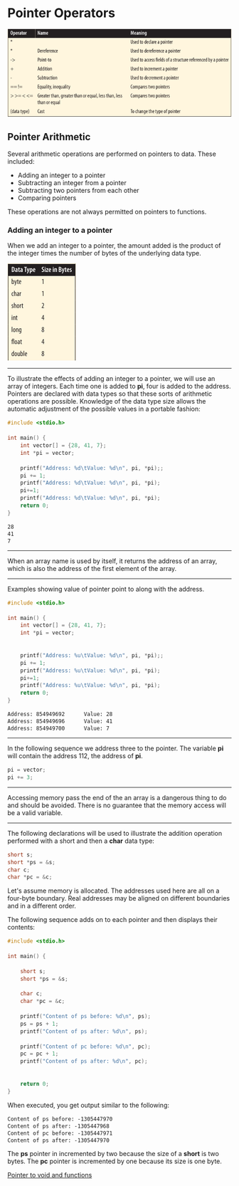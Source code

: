 # Pointer Operators

![Pointer Operators](../asset/pointer-operators.png)

## Pointer Arithmetic

Several arithmetic operations are performed on pointers to data. These included:

- Adding an integer to a pointer
- Subtracting an integer from a pointer
- Subtracting two pointers from each other
- Comparing pointers

These operations are not always permitted on pointers to functions.

### Adding an integer to a pointer

When we add an integer to a pointer, the amount added is the product of the integer times the number of bytes of the underlying data type.

![Data types sizes](../asset/105-data-type-sizes.png)

----------

To illustrate the effects of adding an integer to a pointer, we will use an array of integers. Each time one is added to **pi**, four is added to the address. Pointers are declared with data types so that these sorts of arithmetic operations are possible. Knowledge of the data type size allows the automatic adjustment of the possible values in a portable fashion:


```c
#include <stdio.h>

int main() {
    int vector[] = {28, 41, 7};
    int *pi = vector;

    printf("Address: %d\tValue: %d\n", pi, *pi);;
    pi += 1;
    printf("Address: %d\tValue: %d\n", pi, *pi);
    pi+=1;
    printf("Address: %d\tValue: %d\n", pi, *pi);
    return 0;
}
```

```
28
41
7
```

----------

When an array name is used by itself, it returns the address of an array, which is also the address of the first element of the array.

----------


Examples showing value of pointer point to along with the address. 

```c
#include <stdio.h>

int main() {
    int vector[] = {28, 41, 7};
    int *pi = vector;


    printf("Address: %u\tValue: %d\n", pi, *pi);;
    pi += 1;
    printf("Address: %u\tValue: %d\n", pi, *pi);
    pi+=1;
    printf("Address: %u\tValue: %d\n", pi, *pi);
    return 0;
}
```

```
Address: 854949692      Value: 28
Address: 854949696      Value: 41
Address: 854949700      Value: 7
```

----------

In the following sequence we address three to the pointer. The variable **pi** will contain the address 112, the address of **pi**.

```c
pi = vector;
pi += 3;
```

----------


Accessing memory pass the end of the an array is a dangerous thing to do and should be avoided. There is no guarantee that the memory access will be a valid variable.

----------


The following declarations will be used to illustrate the addition operation performed with a short and then a **char** data type:

```c
short s;
short *ps = &s;
char c;
char *pc = &c;
```

Let's assume memory is allocated. The addresses used here are all on a four-byte boundary. Real addresses may be aligned on different boundaries and in a different order.

The following sequence adds on to each pointer and then displays their contents:

```c
#include <stdio.h>

int main() {

    short s;
    short *ps = &s;

    char c;
    char *pc = &c;

    printf("Content of ps before: %d\n", ps);
    ps = ps + 1;
    printf("Content of ps after: %d\n", ps);

    printf("Content of pc before: %d\n", pc);
    pc = pc + 1;
    printf("Content of ps after: %d\n", pc);


    return 0;
}
```

When executed, you get output similar to the following:

```
Content of ps before: -1305447970
Content of ps after: -1305447968
Content of pc before: -1305447971
Content of ps after: -1305447970
```

The **ps** pointer in incremented by two because the size of a **short** is two bytes. The **pc** pointer is incremented by one because its size is one byte.

[Pointer to void and functions](101-pointers-to-void-and-addition.md)